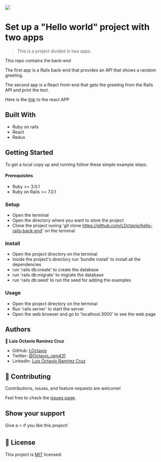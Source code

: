 ![](https://img.shields.io/badge/Microverse-blueviolet)

# Set up a "Hello world" project with two apps

> This is a project divided in two apps.

This repo contains the back-end

The first app is a Rails back-end that provides an API that shows a random greeting.

The second app is a React front-end that gets the greeting from the Rails API and print the text.

Here is the [link](https://github.com/LOctavio/hello-react-front-end/pull/1) to the react APP

## Built With

- Ruby on rails
- React
- Redux

## Getting Started

To get a local copy up and running follow these simple example steps.

#### Prerequisites

- Ruby >= 3.0.1 
- Ruby on Rails >= 7.0.1

### Setup

- Open the terminal
- Open the directory where you want to store the project
- Clone the project runing 'git clone https://github.com/LOctavio/hello-rails-back-end' on the terminal

### Install

- Open the project directory on the terminal
- Inside the project's directory run 'bundle install' to install all the dependencies
- run 'rails db:create' to create the database
- run 'rails db:migrate' to migrate the database
- run 'rails db:seed' to run the seed for adding the examples

### Usage

- Open the project directory on the terminal
- Run 'rails server' to start the server
- Open the web browser and go to 'localhost:3000' to see the web page


## Authors

👤 **Luis Octavio Ramirez Cruz**

- GitHub: [LOctavio](https://github.com/LOctavio)
- Twitter: [@Octavio_ram431](https://twitter.com/Octavio_ram431)
- LinkedIn: [Luis Octavio Ramirez Cruz](https://www.linkedin.com/in/luis-octavio-ramirez-cruz/)

## 🤝 Contributing

Contributions, issues, and feature requests are welcome!

Feel free to check the [issues page](https://github.com/LOctavio/hello-rails-back-end/issues).

## Show your support

Give a ⭐️ if you like this project!

## 📝 License

This project is [MIT](./MIT.md) licensed.
